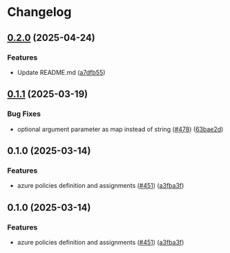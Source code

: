 # Changelog

## [0.2.0](https://github.com/prefapp/tfm/compare/azure-policy-assignments-v0.1.1...azure-policy-assignments-v0.2.0) (2025-04-24)


### Features

* Update README.md ([a7dfb55](https://github.com/prefapp/tfm/commit/a7dfb55b83447cf3ef08d168ab756e791f322e7a))

## [0.1.1](https://github.com/prefapp/tfm/compare/azure-policy-assignments-v0.1.0...azure-policy-assignments-v0.1.1) (2025-03-19)


### Bug Fixes

* optional argument parameter as map instead of string ([#478](https://github.com/prefapp/tfm/issues/478)) ([63bae2d](https://github.com/prefapp/tfm/commit/63bae2d4795e2c71309a4eea8a207d80afe11be5))

## 0.1.0 (2025-03-14)


### Features

* azure policies definition and assignments ([#451](https://github.com/prefapp/tfm/issues/451)) ([a3fba3f](https://github.com/prefapp/tfm/commit/a3fba3fba266933e07cf1c91ccb2975d690035e0))

## 0.1.0 (2025-03-14)


### Features

* azure policies definition and assignments ([#451](https://github.com/prefapp/tfm/issues/451)) ([a3fba3f](https://github.com/prefapp/tfm/commit/a3fba3fba266933e07cf1c91ccb2975d690035e0))
